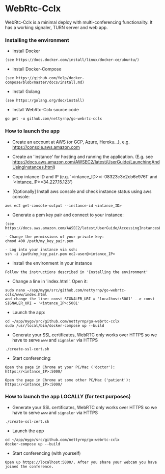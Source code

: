 # WebRtc-Cclx
WebRtc-Cclx is a minimal deploy with multi-conferencing functionality. It has a working signaler, TURN server and web app.

### Installing the environment
* Install Docker 
```
(see https://docs.docker.com/install/linux/docker-ce/ubuntu/)
```
* Install Docker-Compose
```
(see https://github.com/Yelp/docker-compose/blob/master/docs/install.md)
```
* Install Golang
```
(see https://golang.org/doc/install)
```
* Install WebRtc-Cclx source code
```
go get -u github.com/nettyrnp/go-webrtc-cclx
```

### How to launch the app
* Create an account at AWS (or GCP, Azure, Heroku...), e.g. https://console.aws.amazon.com

* Create an 'instance' for hosting and running the application. (E.g. see https://docs.aws.amazon.com/AWSEC2/latest/UserGuide/LaunchingAndUsingInstances.html)

* Copy intance ID and IP (e.g. '<intance_ID>=i-08323c3e2cb6e976f' and '<intance_IP>=34.227.15.123')

* [Optionally] Install aws console and check instance status using aws console: 
```
aws ec2 get-console-output --instance-id <intance_ID>
```

* Generate a pem key pair and connect to your instance:
```
(see https://docs.aws.amazon.com/AWSEC2/latest/UserGuide/AccessingInstancesLinux.html)

- Change the permissions of your private key:
chmod 400 /path/my_key_pair.pem

- Log into your instance via ssh:
ssh -i /path/my_key_pair.pem ec2-user@<intance_IP>
```

* Install the environment in your instance
```
Follow the instructions described in 'Installing the environment'
```

* Change a line in 'index.html'. Open it:
```
sudo nano ~/app/mygo/src/github.com/nettyrnp/go-webrtc-cclx/www/index.html
and change the line: const SIGNALER_URI = 'localhost:5001' --> const SIGNALER_URI = '<intance_IP>:5001'
```

* Launch the app:
```
cd ~/app/mygo/src/github.com/nettyrnp/go-webrtc-cclx
sudo /usr/local/bin/docker-compose up --build
```

* Generate your SSL certificates, WebRTC only works over HTTPS so we have to serve `www` and `signaler` via HTTPS
```
./create-ssl-cert.sh
```

* Start conferencing:
```
Open the page in Chrome at your PC/Mac ('doctor'): 
https://<intance_IP>:5000/

Open the page in Chrome at some other PC/Mac ('patient'): 
https://<intance_IP>:5000/
```

### How to launch the app LOCALLY (for test purposes)

* Generate your SSL certificates, WebRTC only works over HTTPS so we have to serve `www` and `signaler` via HTTPS
```
./create-ssl-cert.sh
```
* Launch the app
```
cd ~/app/mygo/src/github.com/nettyrnp/go-webrtc-cclx
docker-compose up --build
```
* Start conferencing (with yourself)
```
Open up https://localhost:5000/. After you share your webcam you have joined the conference. 
```

